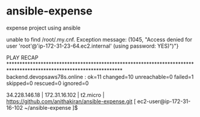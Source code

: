 # ansible-expense
expense project using ansible


unable to find /root/.my.cnf. Exception message: (1045, \"Access denied for user 'root'@'ip-172-31-23-64.ec2.internal' (using password: YES)\")"}

PLAY RECAP *******************************************************************************************************************
backend.devopsaws78s.online : ok=11   changed=10   unreachable=0    failed=1    skipped=0    rescued=0    ignored=0


34.228.146.18 | 172.31.16.102 | t2.micro | https://github.com/anithakiran/ansible-expense.git
[ ec2-user@ip-172-31-16-102 ~/ansible-expense ]$ 